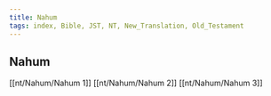 ```yaml
---
title: Nahum
tags: index, Bible, JST, NT, New_Translation, Old_Testament
---
```


## Nahum

[[nt/Nahum/Nahum 1]]
[[nt/Nahum/Nahum 2]]
[[nt/Nahum/Nahum 3]]

